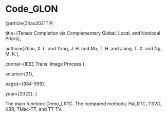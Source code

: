 # Code_GLON

@article{Zhao2021TIP,

  title={Tensor Completion via Complementary Global, Local, and Nonlocal Priors},
  
  author={Zhao, X. L. and Yang, J. H. and Ma, T. H.  and Jiang, T.  X. and Ng, M. K.},
  
  journal={IEEE Trans. Image Process.},
  
  volume={31},
  
  pages={984-999},
  
  year={2022},
}

The main function: Demo_LRTC.
The compared methods: HaLRTC, TSVD, KBR, TMac-TT, and TT-TV.
